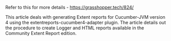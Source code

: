 
Refer to this for more details - https://grasshopper.tech/824/

This article deals with generating Extent reports for Cucumber-JVM version 4 using the extentreports-cucumber4-adapter plugin. The article details out the procedure to create Logger and HTML reports available in the Community Extent Report edition.

